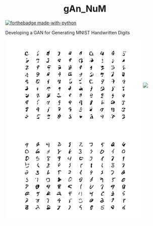 <h1 align="center">gAn_NuM</h1>

[![forthebadge made-with-python](http://ForTheBadge.com/images/badges/made-with-python.svg)](https://www.python.org/)

Developing a GAN for Generating MNIST Handwritten Digits


<img align="center" src="https://github.com/Manas1820/gAn_NuM/blob/master/Plots/generated_plot_e010.png?raw=true">

<img align="center" src="https://media.giphy.com/media/W3MyhCrgfBlXDV349M/giphy.gif">

<img align="center" src="https://github.com/Manas1820/gAn_NuM/blob/master/Plots/generated_plot_e100.png?raw=true">
